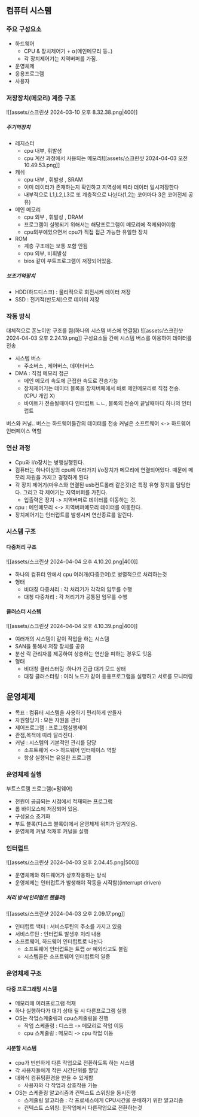 ## 컴퓨터 시스템
### 주요 구성요소
- 하드웨어
	- CPU & 장치제어기 + α(메인메모리 등..)
	- 각 장치제어기는 지역버퍼를 가짐.
- 운영체제
- 응용프로그램
- 사용자
### 저장장치(메모리) 계층 구조
![[assets/스크린샷 2024-03-10 오후 8.32.38.png|400]]
##### 주기억장치
- 레지스터
	- cpu 내부, 휘발성
	- cpu 계산 과정에서 사용되는 메모리![[assets/스크린샷 2024-04-03 오전 10.49.53.png]]
- 캐쉬
	- cpu 내부 , 휘발성 , SRAM
	- 이미 데이터가 존재하는지 확인하고 지역성에 따라 데이터 일시저장한다
	- 내부적으로 L1,L2,L3로 또 계층적으로 나뉜다(1,2는 코어마다 3은 코어전체 공유)
- 메인 메모리
	- cpu 외부 , 휘발성 , DRAM
	- 프로그램이 실행되기 위해서는 해당프로그램이 메모리에 적제되어야함
	- cpu외부에있으면서 cpu가 직접 접근 가능한 유일한 장치
- ROM
	- 계층 구조에는 보통 포함 안됨
	- cpu 외부, 비휘발성
	- bios 같이 부트프로그램이 저장되어있음.
##### 보조기억장치
- HDD(하드디스크) : 물리적으로 회전시켜 데이터 저장
- SSD : 전기적(반도체)으로 데이터 저장

### 작동 방식
대체적으로 폰노이만 구조를 띔(하나의 시스템 버스에 연결됨)
![[assets/스크린샷 2024-04-03 오후 2.24.19.png]]
구성요소들 간에 시스템 버스를 이용하여 데이터를 전송
- 시스템 버스
	- 주소버스 , 제어버스, 데이터버스
- DMA : 직접 메모리 접근
	- 메인 메모리 속도에 근접한 속도로 전송가능
	- 장치제어기는 데이터 블록을 장치버페에서 바로 메인메모리로 직접 전송. (CPU 개입 X)
	- 바이트가 전송될때마다 인터럽트 ㄴㄴ, 블록의 전송이 끝날때마다 하나의 인터럽트

버스와 커널.. 버스는 하드웨어들간의 데이터를 전송
커널은 소프트웨어 <-> 하드웨어 인터페이스 역할
### 연산 과정
- Cpu와 i/o장치는 병행실행된다.
- 컴퓨터는 하나이상의 cpu에 여러가지 i/o장치가 메모리에 연결되어있다. 때문에 메모리 자원을 가지고 경쟁하게 된다
- 각 장치 제어기(마우스와 연결된 usb컨트롤러 같은것)은 특정 유형 장치를 담당한다. 그리고 각 제어기는 지역버퍼를 가진다.
	- 입출력은 장치 -> 지역버퍼로 데이터를 이동하는 것.
- cpu :  메인메모리 <-> 지역버퍼메모리 데이터를 이동한다.
- 장치제어기는 인터럽트를 발생시켜 연산종료를 알린다.

###  시스템 구조
#### 다중처리 구조
![[assets/스크린샷 2024-04-04 오후 4.10.20.png|400]]
- 하나의 컴퓨터 안에서 cpu 여러개(다중코어)로 병렬적으로 처리하는것
- 형태
	- 비대칭 다중처리 : 각 처리기가 각각의 임무를 수행
	- 대칭 다중처리 : 각 처리기가 공통된 임무를 수행
#### 클러스터 시스템
![[assets/스크린샷 2024-04-04 오후 4.10.39.png|400]]
- 여러개의 시스템이 같이 작업을 하는 시스템
- SAN을 통해서 저장 장치를 공유
- 분산 락 관리자를 제공하여 상충하는 연산을 피하는 경우도 잇음
- 형태
	- 비대칭 클러스터링 :하나가 긴급 대기 모드 상태
	- 대칭 클러스터링 : 여러 노드가 같이 응용프로그램을 실행하고 서로를 모니터링

## 운영체제

- 목표 : 컴퓨터 시스템을 사용하기 편리하게 만들자
- 자원할당기 : 모든 자원을 관리
- 제어프로그램 : 프로그램실행제어
- 관점,목적에 따라 달라진다.
- 커널 : 시스템의 기본적인  관리를 담당
	- 소프트웨어 <-> 하드웨어 인터페이스 역할
	- 항상 실행되는 유일한 프로그램

### 운영체제 실행
부트스트램 프로그램(=펌웨어)
- 전원이 공급되는 시점에서 적재되는 프로그램
- 롬 바이오스에 저장되어 있음.
- 구성요소 초기화
- 부트 블록(디스크 블록0)에서 운영체제 위치가 담겨잇음.
- 운영체제 커널 적재후 커널을 실행

### 인터럽트
![[assets/스크린샷 2024-04-03 오후 2.04.45.png|500]]
- 운영체제와 하드웨어가 상호작용하는 방식
- 운영체제는 인터럽트가 발생해야 작동을 시작함((interrupt driven)
##### 처리 방식(인터럽트 핸들러)
![[assets/스크린샷 2024-04-03 오후 2.09.17.png]]
 - 인터럽트 백터 : 서비스루틴의 주소를 가지고 있음
 - 서비스루틴 : 인터럽트 발생후 처리 내용
 - 소프트웨어, 하드웨어 인터럽트로 나뉜다
	 - 소프트웨어 인터럽트는 트랩 or 예외라고도 불림
	 - 시스템콜은 소프트웨어 인터럽트의 일종

### 운영체제 구조
#### 다중 프로그래밍 시스템
- 메모리에 여러프로그램 적재
- 하나 실행하다가 대기 상태 될 시 다른프로그램 실행
- OS는 작업스케줄링과 cpu스케줄링을 진행
	- 작업 스케줄링 : 디스크 -> 메모리로 작업 이동
	- cpu 스케줄링 : 메모리 -> cpu 작업 이동
#### 시분할 시스템
- cpu가 빈번하게 다른 작업으로 전환하도록 하는 시스템
- 각 사용자들에게 작은 시간단위를 할당
- 대화식 컴퓨팅환경을 만들 수 있게함
	- 사용자와 각 작업과 상호작용 가능
- OS는 스케줄링 알고리즘과 컨텍스트 스위칭을 동시진행
	- 스케줄링 알고리즘 : 각 프로세스에게 CPU시간을 분배하기 위한 알고리즘
	- 컨텍스트 스위칭: 한작업에서 다른작업으로 전환하는것
